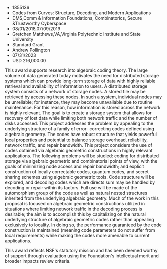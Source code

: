 
* 1855136
* Codes from Curves: Structure, Decoding, and Modern Applications
* DMS,Comm & Information Foundations, Combinatorics, Secure &Trustworthy Cyberspace
* 08/01/2018,07/09/2019
* Gretchen Matthews,VA,Virginia Polytechnic Institute and State University
* Standard Grant
* Andrew Pollington
* 07/31/2023
* USD 216,000.00

This award supports research into algebraic coding theory. The large volume of
data generated today motivates the need for distributed storage systems which
can provide long-term storage of data with highly reliable retrieval and
availability of information to users. A distributed storage system consists of a
network of storage nodes. A stored file may be retrieved by accessing these
nodes. In such a system, individual nodes may be unreliable; for instance, they
may become unavailable due to routine maintenance. For this reason, how
information is stored across the network is highly relevant. The goal is to
create a storage system that allows for recovery of lost data while limiting
both network traffic and the number of disks accessed. This project addresses
the problem by appealing to the underlying structure of a family of error-
correcting codes defined using algebraic geometry. The codes have robust
structure that yields powerful local properties and potential to balance storage
overhead, reliability, network traffic, and repair bandwidth. This project
considers the use of codes obtained via algebraic geometric constructions in
highly relevant applications. The following problems will be studied: coding for
distributed storage via algebraic geometric and combinatorial points of view,
with the goals of minimizing node access and repair bandwidth; and explicit
construction of locally correctable codes, quantum codes, and secret sharing
schemes using algebraic geometric tools. Code structure will be explored, and
decoding codes which are directs sum may be handled by decoding or repair within
its factors. Full use will be made of the automorphism group of the code as well
as natural nested structures inherited from the underlying algebraic geometry.
Much of the work in this proposal is focused on algebraic geometric
constructions utilized in situations where limiting network traffic in the
decoding process is desirable; the aim is to accomplish this by capitalizing on
the natural underlying structure of algebraic geometric codes rather than
appealing exclusively to locality. In doing so, the performance guaranteed by
the code construction is maintained (meaning code parameters do not suffer from
local requirements) while making the codes more amenable to current
applications.

This award reflects NSF's statutory mission and has been deemed worthy of
support through evaluation using the Foundation's intellectual merit and broader
impacts review criteria.
